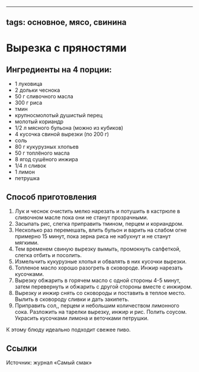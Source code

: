 ----
tags: основное, мясо, свинина
----
# Вырезка с пряностями

## Ингредиенты на 4 порции:
- 1 луковица
- 2 дольки чеснока
- 50 г сливочного масла
- 300 г риса
- тмин
- крупносмолотый душистый перец
- молотый кориандр
-  1/2 л мясного бульона (можно из кубиков)
- 4 кусочка свиной вырезки (по 200 г)
- соль
- 80 г кукурузных хлопьев
- 50 г топлёного масла
- 8 ягод сушёного инжира
- 1/4 л сливок
- 1 лимон
- петрушка

## Способ приготовления
1. Лук и чеснок очистить мелко нарезать и потушить в кастрюле в сливочном масле пока они не станут прозрачными.
2. Засыпать рис, слегка приправить тмином, перцем и кориандром.
3. Несколько раз перемешать, влить бульон и варить на слабом огне примерно 15 минут, пока зерна риса не набухнут и не станут мягкими.
4. Тем временем свиную вырезку вымыть, промокнуть салфеткой, слегка отбить и посолить.
5. Измельчить кукурузные хлопья и обвалять в них кусочки вырезки.
6. Топленое масло хорошо разогреть в сковороде. Инжир нарезать кусочками.
7. Вырезку обжарить в горячем масло с одной стороны 4-5 минут, затем перевернуть и обжарить с другой стороны вместе с инжиром.
8. Вырезку и инжир снять со сковороды и поставить в теплое место. Вылить в сковороду сливки и дать закипеть.
9. Приправить сол,, перцем и небольшим количеством лимонного сока. Разложить на тарелки вырезку, инжир и рис. Полить соусом. Украсить кусочками лимона и веточками петрушки.

К этому блюду идеально подходит свежее пиво.

## Ссылки
Источник: журнал «Самый смак»
